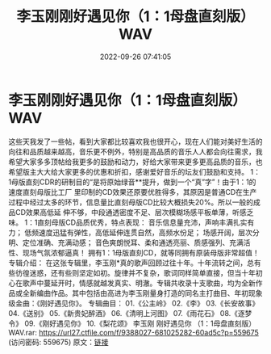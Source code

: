 ﻿---
title: 李玉刚刚好遇见你（1：1母盘直刻版）WAV
date: 2022-09-26 07:41:05
categories: WAV车载音乐、镜像
tags: 华语中文
---
# 李玉刚刚好遇见你（1：1母盘直刻版）WAV

这些天我发了一些帖，看到大家都比较喜欢我也很开心，现在人们能对美好生活的向往和品质越来越高，音乐更不例外，特别是高品质的音乐人人都会向往需求，我希望大家多多顶帖给我更多的鼓励和动力，好给大家带来更多更高品质的音乐，也希望版主大大给大家更多的优惠和折扣，感谢爱好音乐的坛友们鼓励和支持。
1：1母版直刻CDR的研制目的“是将原始绿音**提升，做到一个“真”字”！由于1：1的速度直刻母版比工厂
里印制的CD效果还原要优胜得多，其原因是普通CD在生产过程中经过太多的环节，信息量比直刻母版CD比较大概损失20%。所以一般的成品CD效果高低延
伸不够，中段通透密度不足、层次模糊场感平板单薄，听感乏味。
1：1直刻母版CD品质优秀，特点表现：
音乐信息量充沛，声响丰满扎实有力；
低频速度迅猛有弹性，高低延伸连贯自然，高频水份足；
场感开阔，层次分明、定位准确、充满动感；
音色爽朗悦耳、柔和通透亮丽、质感强列、充满活性、现场气氛浓郁逼真！
拥有1：1母版直刻CD，就等同拥有原装母版非常超值！
专辑介绍：
在这张专辑里，李玉刚*真的歌声回顾过往十年。十年流转之间，总有些彷徨迷惑，还有些则坚定如初。旋律并不复杂，歌词同样简单直接，但当十年初心在歌声中蔓延开时，情感就越发真实、明澈。专辑共收录十支歌曲，均为全新作品或全新编曲作品。其中包括由高进为李玉刚量身打造的同名主打曲目、年初现象级金曲：《刚好遇见你》。
专辑曲目：
01.《公主岭》
02.《李》
03.《长安故事》
04.《送别》
05.《新贵妃醉酒》
06.《清明上河图》
07.《雨花石》
08.《逐梦令》
09.《刚好遇见你》
10.《梨花颂》
李玉刚 刚好遇见你 （1：1母盘直刻版）WAV.rar: https://url27.ctfile.com/f/9388027-681025282-60ad5c?p=559675
(访问密码: 559675)
原文：[链接](https://blog.sina.com.cn/s/blog_1647c7e7601030zlp.html)